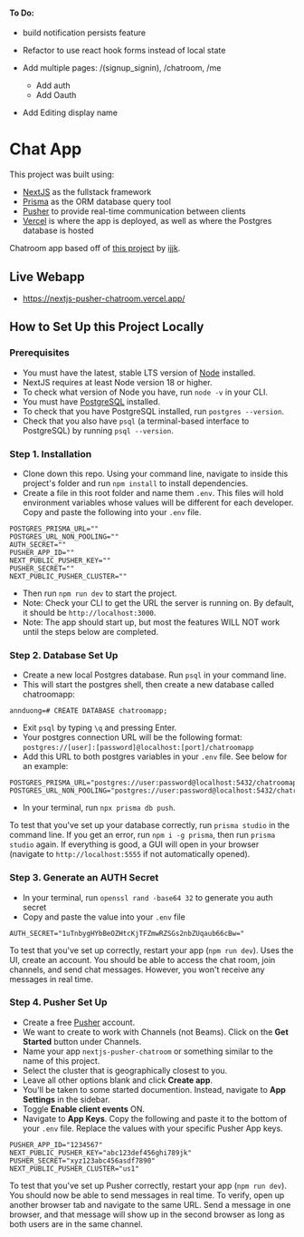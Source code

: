 #### To Do:
- build notification persists feature

- Refactor to use react hook forms instead of local state

- Add multiple pages: /(signup_signin), /chatroom, /me
    - Add auth
    - Add Oauth

- Add Editing display name

# Chat App

This project was built using: 
* [NextJS](https://nextjs.org/) as the fullstack framework
* [Prisma](https://www.prisma.io/) as the ORM database query tool
* [Pusher](https://pusher.com/) to provide real-time communication between clients
* [Vercel](https://vercel.com/) is where the app is deployed, as well as where the Postgres database is hosted

Chatroom app based off of [this project](https://github.com/ijjk/pusher-chatroom) by [ijjk](https://github.com/ijjk).

## Live Webapp

* https://nextjs-pusher-chatroom.vercel.app/


## How to Set Up this Project Locally

### Prerequisites

- You must have the latest, stable LTS version of [Node](https://nodejs.org/en) installed.
- NextJS requires at least Node version 18 or higher.
- To check what version of Node you have, run `node -v` in your CLI.
- You must have [PostgreSQL](https://www.postgresql.org/download/) installed.
- To check that you have PostgreSQL installed, run `postgres --version`.
- Check that you also have `psql` (a terminal-based interface to PostgreSQL) by running `psql --version`.

### Step 1. Installation

- Clone down this repo. Using your command line, navigate to inside this project's folder and run `npm install` to install dependencies.
- Create a file in this root folder and name them `.env`. This files will hold environment variables whose values will be different for each developer. Copy and paste the following into your `.env` file.

```
POSTGRES_PRISMA_URL=""
POSTGRES_URL_NON_POOLING=""
AUTH_SECRET=""
PUSHER_APP_ID=""
NEXT_PUBLIC_PUSHER_KEY=""
PUSHER_SECRET=""
NEXT_PUBLIC_PUSHER_CLUSTER=""
```

- Then run `npm run dev` to start the project.
- Note: Check your CLI to get the URL the server is running on. By default, it should be `http://localhost:3000`.
- Note: The app should start up, but most the features WILL NOT work until the steps below are completed. 

### Step 2. Database Set Up

- Create a new local Postgres database. Run `psql` in your command line.
- This will start the postgres shell, then create a new database called chatroomapp:

`annduong=# CREATE DATABASE chatroomapp;`

- Exit `psql` by typing `\q` and pressing Enter.
- Your postgres connection URL will be the following format: `postgres://[user]:[password]@localhost:[port]/chatroomapp`
- Add this URL to both postgres variables in your `.env` file. See below for an example:

```
POSTGRES_PRISMA_URL="postgres://user:password@localhost:5432/chatroomapp"
POSTGRES_URL_NON_POOLING="postgres://user:password@localhost:5432/chatroomapp"
```

- In your terminal, run `npx prisma db push`.

To test that you've set up your database correctly, run `prisma studio` in the command line. If you get an error, run `npm i -g prisma`, then run `prisma studio` again. If everything is good, a GUI will open in your browser (navigate to `http://localhost:5555` if not automatically opened). 

### Step 3. Generate an AUTH Secret

- In your terminal, run `openssl rand -base64 32` to generate you auth secret
- Copy and paste the value into your `.env` file

```
AUTH_SECRET="1uTnbygHYbBeOZHtcKjTFZmwRZSGs2nbZUqaub66cBw="
```

To test that you've set up correctly, restart your app (`npm run dev`). Uses the UI, create an account. You should be able to access the chat room, join channels, and send chat messages. However, you won't receive any messages in real time.

### Step 4. Pusher Set Up

- Create a free [Pusher](https://pusher.com/) account.
- We want to create to work with Channels (not Beams). Click on the **Get Started** button under Channels.
- Name your app `nextjs-pusher-chatroom` or something similar to the name of this project.
- Select the cluster that is geographically closest to you.
- Leave all other options blank and click **Create app**.
- You'll be taken to some started documention. Instead, navigate to **App Settings** in the sidebar.
- Toggle **Enable client events** ON.
- Navigate to **App Keys**. Copy the following and paste it to the bottom of your `.env` file. Replace the values with your specific Pusher App keys.

```
PUSHER_APP_ID="1234567"
NEXT_PUBLIC_PUSHER_KEY="abc123def456ghi789jk"
PUSHER_SECRET="xyz123abc456asdf7890"
NEXT_PUBLIC_PUSHER_CLUSTER="us1"
```

To test that you've set up Pusher correctly, restart your app (`npm run dev`). You should now be able to send messages in real time. To verify, open up another browser tab and navigate to the same URL. Send a message in one browser, and that message will show up in the second browser as long as both users are in the same channel. 


